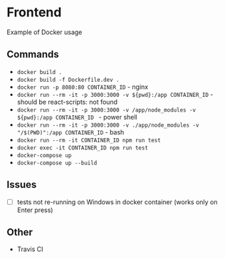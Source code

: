 # Frontend
Example of Docker usage

## Commands
- ```docker build . ```
- ```docker build -f Dockerfile.dev . ```
- ```docker run -p 8080:80 CONTAINER_ID``` - nginx
- ```docker run --rm -it -p 3000:3000 -v ${pwd}:/app CONTAINER_ID``` - should be react-scripts: not found
- ```docker run --rm -it -p 3000:3000 -v /app/node_modules -v ${pwd}:/app CONTAINER_ID ``` - power shell
- ```docker run --rm -it -p 3000:3000 -v ./app/node_modules -v "/$(PWD)":/app CONTAINER_ID``` - bash
- ```docker run --rm -it CONTAINER_ID npm run test```
- ```docker exec -it CONTAINER_ID npm run test```
- ```docker-compose up```
- ```docker-compose up --build```

## Issues
- [ ] tests not re-running on Windows in docker container (works only on Enter press)

## Other
- Travis CI
